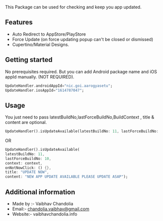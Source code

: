 This Package can be used for checking and keep you app updated.

## Features

- Auto Redirect to AppStore/PlayStore
- Force Update (on force updating popup can't be closed or dismissed)
- Cupertino/Material Designs.

## Getting started

No prerequisites required.
But you can add Android package name and iOS appId manually. (NOT REQUIRED).

```dart
UpdateHandler.androidAppId="nic.goi.aarogyasetu";
UpdateHandler.iosAppId="1614787047";
```

## Usage

You just need to pass latestBuildNo,lastForceBuildNo,BuildContext , title & content are optional.


```dart
UpdateHandler().isUpdateAvailable(latestBuildNo: 11, lastForceBuildNo: 10, context: context,onNotNowClick: () {});
```
OR
```dart
UpdateHandler().isUpdateAvailable(
latestBuildNo: 11,
lastForceBuildNo: 10,
context: context,
onNotNowClick: () {},
title: "UPDATE NOW",
content: "NEW APP UPDATE AVAILABLE PLEASE UPDATE ASAP");
```

## Additional information

- Made by :- Vaibhav Chandolia
- Email:- chandolia.vaibhav@gmail.com
- Website:- vaibhavchandolia.info
